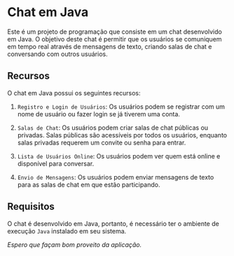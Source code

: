 # Chat em Java
Este é um projeto de programação que consiste em um chat desenvolvido em Java. O objetivo deste chat é permitir que os usuários se comuniquem em tempo real através de mensagens de texto, criando salas de chat e conversando com outros usuários.
## Recursos
O chat em Java possui os seguintes recursos:

1. `Registro e Login de Usuários`: Os usuários podem se registrar com um nome de usuário ou fazer login se já tiverem uma conta.

2. `Salas de Chat`: Os usuários podem criar salas de chat públicas ou privadas. Salas públicas são acessíveis por todos os usuários, enquanto salas privadas requerem um convite ou senha para entrar.

3. `Lista de Usuários Online`: Os usuários podem ver quem está online e disponível para conversar.

4. `Envio de Mensagens`: Os usuários podem enviar mensagens de texto para as salas de chat em que estão participando.

## Requisitos
O chat é desenvolvido em Java, portanto, é necessário ter o ambiente de execução `Java` instalado em seu sistema.

*Espero que façam bom proveito da aplicação.*
